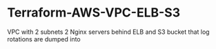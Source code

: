 # Terraform-AWS-VPC-ELB-S3
VPC with 2 subnets 2 Nginx servers behind ELB and S3 bucket that log rotations are dumped into
